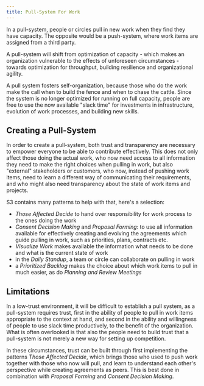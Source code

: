 ```yaml
---
title: Pull-System For Work
---
```



In a pull-system, people or circles pull in new work when they find they have capacity. The opposite would be a push-system, where work items are assigned from a third party. 

A pull-system will shift from optimization of capacity - which makes an organization vulnerable to the effects of unforeseen circumstances - towards optimization for throughput, building resilience and organizational agility.

A pull system fosters self-organization, because those who do the work make the call when to build the fence and when to chase the cattle. Since the system is no longer optimized for running on full capacity, people are free to use the now available "slack time" for investments in infrastructure, evolution of work processes, and building new skills. 

  
## Creating a Pull-System ##

In order to create a pull-system, both trust and transparency are necessary to empower everyone to be able to contribute effectively. This does not only affect those doing the actual work, who now need access to all information they need to make the right choices when pulling in work, but also "external" stakeholders or customers, who now, instead of pushing work items, need to learn a different way of communicating their requirements, and who might also need transparency about the state of work items and projects. 

S3 contains many patterns to help with that, here's a selection:

* *Those Affected Decide* to hand over responsibility for work process to the ones doing the work
* *Consent Decision Making* and *Proposal Forming*: to use all information available for effectively creating and evolving the agreements which guide pulling in work, such as priorities, plans, contracts etc.
* *Visualize Work* makes available the information what needs to be done and what is the current state of work
* in the *Daily Standup*, a team or circle can collaborate on pulling in work
* a *Prioritized Backlog* makes the choice about which work items to pull in much easier, as do *Planning and Review Meetings*


## Limitations ##

In a low-trust environment, it will be difficult to establish a pull system, as a pull-system requires trust, first in the ability of people to pull in work items appropriate to the context at hand, and second in the ability and willingness of people to use slack time productively, to the benefit of the organization. What is often overlooked is that also the people need to build trust that a pull-system is not merely a new way for setting up competition. 

In these circumstances, trust can be built through first implementing the patterns *Those Affected Decide*, which brings those who used to push work together with those who now will pull, and learn to understand each other's perspective while creating agreements as peers. This is best done in combination with *Proposal Forming* and *Consent Decision Making*. 



 







